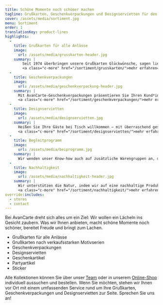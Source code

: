 ```yaml
---
title: Schöne Momente noch schöner machen
tagline: Grußkarten, Geschenkverpackungen und Designservietten für den Einzelhandel
cover: /assets/media/sortiment.jpg
menu: Sortiment
order: 1
translationKey: product-lines
highlights:
  -
    title: Grußkarten für alle Anlässe
    image:
      url: /assets/media/grusskarten-header.jpg
    summary: |
        Seit 1974 überbringen unsere Grußkarten Glückwünsche, sagen liebe Worte und leisten Beistand. Praktisch jeder Anlass, viele Stile und Formate: Wählen Sie aus Tausenden von Karten die Richtigen für Ihre Kollektion aus. Wir helfen Ihnen dabei!<br>
        <a class="c-more" href="/sortiment/grusskarten/">mehr erfahren</a>
  -
    title: Geschenkverpackungen
    image:
      url: /assets/media/geschenkverpackung-header.jpg
    summary: |
      Mit AvanCarte-Geschenkverpackungen präsentieren Sie Ihren Kund*innen ein breites Sortiment aus farbenfrohen, hochwertig gestalteten Papieren, Bändern, Taschen und Schachteln, die einen besonderen Moment perfekt machen. Stöbern Sie – und lassen Sie sich überraschen.<br>
      <a class="c-more" href="/sortiment/geschenkverpackungen/">mehr erfahren</a>
  -
    title: Designservietten
    image:
      url: /assets/media/designservietten.jpg
    summary: |
      Heißen Sie Ihre Gäste bei Tisch willkommen – mit überraschend gestalteten Servietten. Herzliche oder lustige Sprüche, zur Jahreszeit passenden Blumendesigns, dem Anlass entsprechende Motive oder Farben, die zur Dekoration passen.<br>
      <a class="c-more" href="/sortiment/designservietten/">mehr erfahren</a>
  -
    title: Begleitprogramm
    image:
      url: /assets/media/beiprogramm.jpg
    summary: |
      Wir wenden unser Know-how auch auf zusätzliche Warengruppen an, die Umsatz generieren, weil Sie einem Bedarf Ihrer Kund*innen entsprechen und einfach Spaß machen.<br><a class="c-more" href="/sortiment/beiprogramm/">mehr erfahren</a>
  -
    title: Nachhaltigkeit
    image:
      url: /assets/media/nachhaltigkeit-header.jpg
    summary: |
      Wir unterstützen die Natur, indem wir auf eine nachhaltige Produktion achten. Der Anteil entsprechender Produkte in unserem Sortiment wächst beständig.<br>
      <a class="c-more" href="/sortiment/nachhaltigkeit/">mehr erfahren</a>
override:includes:
  - stores
  - contact
---
```

Bei AvanCarte dreht sich alles um ein Ziel: Wir wollen ein Lächeln ins Gesicht zaubern. Was wir Ihnen anbieten, macht schöne Momente noch schöner, bereitet Freude und bringt zum Lachen.

- Grußkarten für alle Anlässe
- Grußkarten nach verkaufsstarken Motivserien
- Geschenkverpackungen
- Designservietten
- Geschenkartikel
- Partyartikel
- Sticker

Alle Kollektionen können Sie über unser [Team](/unternehmen/team/) oder in unserem [Online-Shop](http://shop.avancarte.de/) individuell aussuchen und bestellen. Wenn Sie möchten, stehen wir Ihnen vor Ort mit einem umfassenden Service rund um Ihre Grußkarten, Geschenkverpackungen und Designservietten zur Seite. Sprechen Sie uns an!

